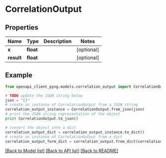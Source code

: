 # CorrelationOutput


## Properties
Name | Type | Description | Notes
------------ | ------------- | ------------- | -------------
**x** | **float** |  | [optional] 
**result** | **float** |  | [optional] 

## Example

```python
from openapi_client_pyng.models.correlation_output import CorrelationOutput

# TODO update the JSON string below
json = "{}"
# create an instance of CorrelationOutput from a JSON string
correlation_output_instance = CorrelationOutput.from_json(json)
# print the JSON string representation of the object
print CorrelationOutput.to_json()

# convert the object into a dict
correlation_output_dict = correlation_output_instance.to_dict()
# create an instance of CorrelationOutput from a dict
correlation_output_form_dict = correlation_output.from_dict(correlation_output_dict)
```
[[Back to Model list]](../README.md#documentation-for-models) [[Back to API list]](../README.md#documentation-for-api-endpoints) [[Back to README]](../README.md)


